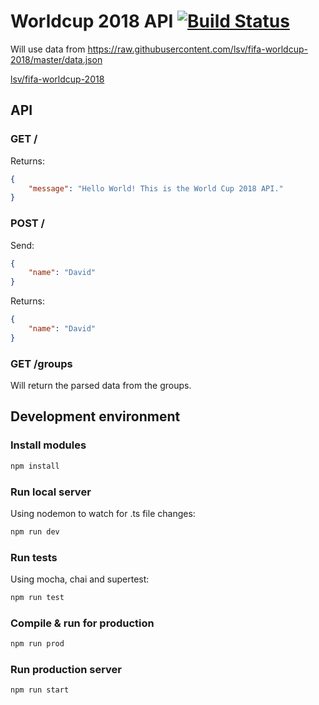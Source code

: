 # Worldcup 2018 API [![Build Status](https://travis-ci.org/Dellos7/worldcup2018-api.svg?branch=master)](https://travis-ci.org/Dellos7/worldcup2018-api)

Will use data from https://raw.githubusercontent.com/lsv/fifa-worldcup-2018/master/data.json

[lsv/fifa-worldcup-2018](https://github.com/lsv/fifa-worldcup-2018)

## API

### GET /

Returns:

```json
{
    "message": "Hello World! This is the World Cup 2018 API."
}
```

### POST /

Send:

```json
{
    "name": "David"
}
```

Returns:
```json
{
    "name": "David"
}
```

### GET /groups

Will return the parsed data from the groups.

## Development environment

### Install modules

```bash
npm install
```

### Run local server
Using nodemon to watch for .ts file changes:
```bash
npm run dev
```

### Run tests
Using mocha, chai and supertest:

```bash
npm run test
```

### Compile & run for production
```bash
npm run prod
```

### Run production server
```bash
npm run start
```